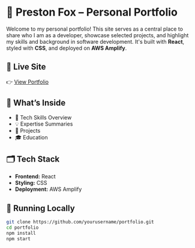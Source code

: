# 💼 Preston Fox – Personal Portfolio

Welcome to my personal portfolio! This site serves as a central place to share who I am as a developer, showcase selected projects, and highlight my skills and background in software development. It's built with **React**, styled with **CSS**, and deployed on **AWS Amplify**.

## 🔗 Live Site

👉 [View Portfolio](https://master.dkk2r8gyg6f9u.amplifyapp.com/)

## 📌 What’s Inside

- 🧠 Tech Skills Overview
- 💡 Expertise Summaries
- 🚀 Projects
- 🎓 Education

## 🗂 Tech Stack

- **Frontend:** React
- **Styling:** CSS
- **Deployment:** AWS Amplify

## 🚀 Running Locally

```bash
git clone https://github.com/yourusername/portfolio.git
cd portfolio
npm install
npm start